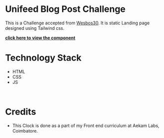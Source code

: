# Unifeed Blog Post Challenge

This is a Challenge accepted from [Wesbos30](https://www.youtube.com/watch?v=xu87YWbr4X0&list=PLu8EoSxDXHP6CGK4YVJhL_VWetA865GOH&index=3). It is static Landing page designed using Tailwind css.

[**click here to view the component**]()
&nbsp;


# Technology Stack
- HTML
- CSS
- JS

&nbsp;

# Credits
- This Clock is done as a part of my Front end curriculum at Aekam Labs, Coimbatore.
